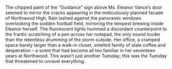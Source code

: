 The chipped paint of the “Guidance” sign above Ms. Eleanor Vance’s door seemed to mirror the cracks appearing in the meticulously planned facade of Northwood High.  Rain lashed against the panoramic windows overlooking the sodden football field, mirroring the tempest brewing inside Eleanor herself.  The fluorescent lights hummed a discordant counterpoint to the frantic scratching of a pen across her notepad, the only sound louder than the relentless drumming of the storm outside.  Her office, a cramped space barely larger than a walk-in closet, smelled faintly of stale coffee and desperation – a scent that had become all too familiar in her seventeen years at Northwood.  This wasn’t just another Tuesday; this was the Tuesday that threatened to unravel everything.
